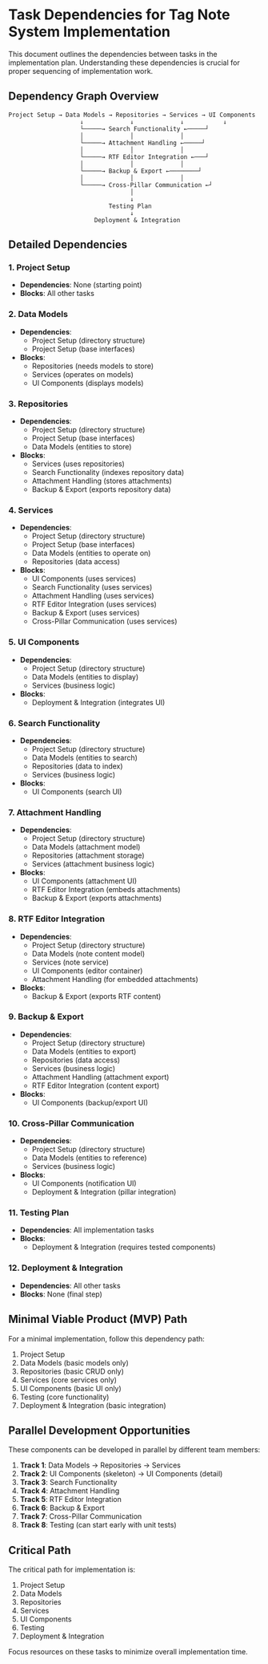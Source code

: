 # Task Dependencies for Tag Note System Implementation

This document outlines the dependencies between tasks in the implementation plan. Understanding these dependencies is crucial for proper sequencing of implementation work.

## Dependency Graph Overview

```
Project Setup → Data Models → Repositories → Services → UI Components
                    ↓             ↓             ↓           ↓
                    └─────→ Search Functionality ←─────┘
                    │             │             │
                    └─────→ Attachment Handling ←─────┘
                    │             │             │
                    └─────→ RTF Editor Integration ←───┘
                    │             │             │
                    └─────→ Backup & Export ←────────┘
                    │             │             │
                    └─────→ Cross-Pillar Communication ←┘
                                  │
                                  ↓
                            Testing Plan
                                  ↓
                        Deployment & Integration
```

## Detailed Dependencies

### 1. Project Setup
- **Dependencies**: None (starting point)
- **Blocks**: All other tasks

### 2. Data Models
- **Dependencies**: 
  - Project Setup (directory structure)
  - Project Setup (base interfaces)
- **Blocks**:
  - Repositories (needs models to store)
  - Services (operates on models)
  - UI Components (displays models)

### 3. Repositories
- **Dependencies**:
  - Project Setup (directory structure)
  - Project Setup (base interfaces)
  - Data Models (entities to store)
- **Blocks**:
  - Services (uses repositories)
  - Search Functionality (indexes repository data)
  - Attachment Handling (stores attachments)
  - Backup & Export (exports repository data)

### 4. Services
- **Dependencies**:
  - Project Setup (directory structure)
  - Project Setup (base interfaces)
  - Data Models (entities to operate on)
  - Repositories (data access)
- **Blocks**:
  - UI Components (uses services)
  - Search Functionality (uses services)
  - Attachment Handling (uses services)
  - RTF Editor Integration (uses services)
  - Backup & Export (uses services)
  - Cross-Pillar Communication (uses services)

### 5. UI Components
- **Dependencies**:
  - Project Setup (directory structure)
  - Data Models (entities to display)
  - Services (business logic)
- **Blocks**:
  - Deployment & Integration (integrates UI)

### 6. Search Functionality
- **Dependencies**:
  - Project Setup (directory structure)
  - Data Models (entities to search)
  - Repositories (data to index)
  - Services (business logic)
- **Blocks**:
  - UI Components (search UI)

### 7. Attachment Handling
- **Dependencies**:
  - Project Setup (directory structure)
  - Data Models (attachment model)
  - Repositories (attachment storage)
  - Services (attachment business logic)
- **Blocks**:
  - UI Components (attachment UI)
  - RTF Editor Integration (embeds attachments)
  - Backup & Export (exports attachments)

### 8. RTF Editor Integration
- **Dependencies**:
  - Project Setup (directory structure)
  - Data Models (note content model)
  - Services (note service)
  - UI Components (editor container)
  - Attachment Handling (for embedded attachments)
- **Blocks**:
  - Backup & Export (exports RTF content)

### 9. Backup & Export
- **Dependencies**:
  - Project Setup (directory structure)
  - Data Models (entities to export)
  - Repositories (data access)
  - Services (business logic)
  - Attachment Handling (attachment export)
  - RTF Editor Integration (content export)
- **Blocks**:
  - UI Components (backup/export UI)

### 10. Cross-Pillar Communication
- **Dependencies**:
  - Project Setup (directory structure)
  - Data Models (entities to reference)
  - Services (business logic)
- **Blocks**:
  - UI Components (notification UI)
  - Deployment & Integration (pillar integration)

### 11. Testing Plan
- **Dependencies**: All implementation tasks
- **Blocks**:
  - Deployment & Integration (requires tested components)

### 12. Deployment & Integration
- **Dependencies**: All other tasks
- **Blocks**: None (final step)

## Minimal Viable Product (MVP) Path

For a minimal implementation, follow this dependency path:

1. Project Setup
2. Data Models (basic models only)
3. Repositories (basic CRUD only)
4. Services (core services only)
5. UI Components (basic UI only)
6. Testing (core functionality)
7. Deployment & Integration (basic integration)

## Parallel Development Opportunities

These components can be developed in parallel by different team members:

1. **Track 1**: Data Models → Repositories → Services
2. **Track 2**: UI Components (skeleton) → UI Components (detail)
3. **Track 3**: Search Functionality
4. **Track 4**: Attachment Handling
5. **Track 5**: RTF Editor Integration
6. **Track 6**: Backup & Export
7. **Track 7**: Cross-Pillar Communication
8. **Track 8**: Testing (can start early with unit tests)

## Critical Path

The critical path for implementation is:

1. Project Setup
2. Data Models
3. Repositories
4. Services
5. UI Components
6. Testing
7. Deployment & Integration

Focus resources on these tasks to minimize overall implementation time.
